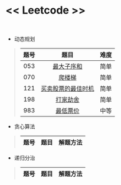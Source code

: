 # << Leetcode >>
<br>

* 动态规划
>| 题号 | 题目 | 难度 |
>|:--:|:-----:|:---:|
>| 053 | [最大子序和](https://github.com/t-dawei/leetcode/blob/master/code/53.%20最大子序和.py) | 简单 |
>| 070 | [爬楼梯](https://github.com/t-dawei/leetcode/blob/master/code/70.%20爬楼梯.py) | 简单 |
>| 121 | [买卖股票的最佳时机](https://github.com/t-dawei/leetcode/blob/master/code/121.%20买卖股票的最佳时机.py) | 简单 |
>| 198 | [打家劫舍](https://github.com/t-dawei/leetcode/blob/master/code/198.%20打家劫舍.py) | 简单 |
>| 983 | [最低票价](https://github.com/t-dawei/leetcode/blob/master/code/983.%20最低票价.py) | 中等 |

* 贪心算法
>|题号|题目|解题方法|
>|:--:|:-----:|:---:|


* 递归分治
>|题号|题目|解题方法|
>|:--:|:-----:|:---:|
